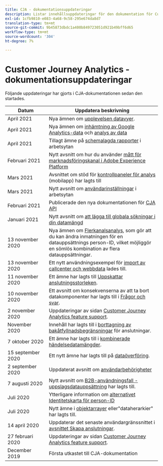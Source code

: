 ```yaml
---
title: CJA - dokumentationsuppdateringar
description: Listar innehållsuppdateringar för den dokumentation för Customer Journey Analytics som angetts sedan december 2019.
exl-id: 1cfb9810-e083-4a68-9c58-295e674da8d7
translation-type: tm+mt
source-git-commit: 9b45873dbdc1a400b849723051d921b49bff6d65
workflow-type: tm+mt
source-wordcount: '304'
ht-degree: 7%

---
```


# Customer Journey Analytics - dokumentationsuppdateringar

Följande uppdateringar har gjorts i CJA-dokumentationen sedan den startades.

| Datum | Uppdatera beskrivning |
| --- | --- |
| April 2021 | Nya ämnen om [upplevelsen datavyer](/help/data-views/data-views.md). |
| April 2021 | Nya ämnen om [inhämtning av Google Analytics-data](/help/use-cases/ga-to-cja.md) och [analys av data](/help/use-cases/ga-to-cja-reporting.md) |
| April 2021 | Tillagt ämne på [schemalagda rapporter](/help/analysis-workspace/curate-share/t-schedule-report.md) i arbetsytan |
| Februari 2021 | Nytt avsnitt om hur du använder [mått för marknadsföringskanal i Adobe Experience Platform](/help/use-cases/marketing-channels.md) |
| Mars 2021 | Avsnittet om stöd för [kontrollpaneler för analys](/help/mobile-app/home.md) (mobilapp) har lagts till |
| Mars 2021 | Nytt avsnitt om [användarinställningar](/help/analysis-workspace/user-preferences.md) i arbetsytan |
| Februari 2021 | Publicerade den nya dokumentationen för [CJA API](https://www.adobe.io/cja-apis/docs/) |
| Januari 2021 | Nytt avsnitt om [att lägga till globala sökningar i din datamängd](/help/use-cases/global-lookups.md) |
| 13 november 2020 | Nya ämnen om [Flerkanalsanalys](/help/connections/cca/overview.md), som gör att du kan ändra inmatningen för en datauppsättnings person-ID, vilket möjliggör en sömlös kombination av flera datauppsättningar. |
| 13 november 2020 | Ett nytt användningsexempel för [import av callcenter och webbdata](/help/use-cases/call-center.md) lades till. |
| 11 november 2020 | Ett ämne har lagts till [Uppskattar anslutningsstorleken](/help/connections/estimate-connection-size.md). |
| 10 november 2020 | Ett avsnitt om konsekvenserna av att ta bort datakomponenter har lagts till i [Frågor och svar](/help/getting-started/cja-faq.md). |
| 2 november 2020 | Uppdateringar av sidan [Customer Journey Analytics feature support](/help/getting-started/cja-aa.md). |
| November 2020 | Innehåll har lagts till i [borttagning av bakåtfyllnadsbegränsningar](https://experienceleague.adobe.com/docs/analytics-platform/using/cja-connections/create-connection.html?lang=en#backfill-historical-data) för anslutningar. |
| 7 oktober 2020 | Ett ämne har lagts till i [kombinerade händelsedatamängder](/help/connections/combined-dataset.md). |
| 15 september 2020 | Ett nytt ämne har lagts till på [dataöverföring](/help/use-cases/data-ingestion.md). |
| 2 september 2020 | Uppdaterat avsnitt om [användarbehörigheter](https://docs.adobe.com/content/help/en/analytics-platform/using/cja-overview/cja-overview.html#user-access-permissions) |
| 7 augusti 2020 | Nytt avsnitt om [B2B-användningsfall - uppslagsdatauppsättning](/help/use-cases/b2b.md) har lagts till. |
| Juli 2020 | Ytterligare information om [alternativet Identitetskarta för person-ID](https://docs.adobe.com/content/help/sv-SE/analytics-platform/using/cja-connections/create-connection.html#use-identity-map-as-a-person-id) |
| Juli 2020 | Nytt ämne i [objektarrayer](/help/use-cases/object-arrays.md) eller&quot;dataherarkier&quot; har lagts till. |
| 14 april 2020 | Uppdaterar det senaste användargränssnittet i [avsnittet Skapa anslutningar](/help/connections/create-connection.md). |
| 27 februari 2020 | Uppdateringar av sidan [Customer Journey Analytics feature support](/help/getting-started/cja-aa.md). |
| December 2019 | Första utkastet till CJA-dokumentation |
